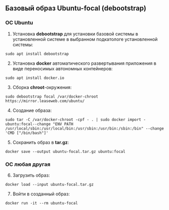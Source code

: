 ## Базовый образ Ubuntu-focal (debootstrap)
### ОС Ubuntu
1. Установка **debootstrap**  для установки базовой системы в установленной системе в выбранном подкатологе установленной системы:
~~~
sudo apt install debootstrap
~~~
2. Установка **docker** автоматического развертывания приложения в виде переносимых автономных контейнеров:
~~~
sudo apt install docker.io
~~~
3. Сборка **chroot**-окружения:
~~~
sudo debootstrap focal /var/docker-chroot https://mirror.leaseweb.com/ubuntu/
~~~
4. Создание образа:
~~~
sudo tar -C /var/docker-chroot -cpf - . | sudo docker import - ubuntu:focal--change "ENV PATH /usr/local/sbin:/usr/local/bin:/usr/sbin:/usr/bin:/sbin:/bin" --change 'CMD ["/bin/bash"]'
~~~
5. Сохранить образ в **tar.gz**:
~~~
docker save --output ubuntu-focal.tar.gz ubuntu:focal
~~~
### OC любая другая
6. Загрузить образ:
~~~
docker load --input ubuntu-focal.tar.gz
~~~
7. Войти в созданный образ:
~~~
docker run -it --rm ubuntu-focal
~~~
